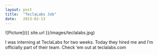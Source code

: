 ```yaml
---
layout: post
title:  "TeclaLabs Job"
date:   2013-02-13
---
```

![Picture]({{ site.url }}/images/teclalabs.jpg)

I was interning at TeclaLabs for two weeks. Today they hired me and I’m officially part of their team. Check ‘em  out at teclalabs.com